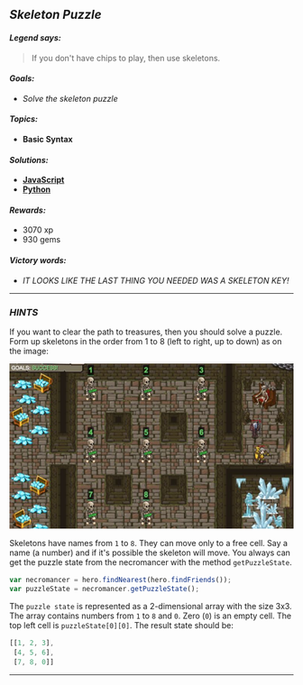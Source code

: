 ## _Skeleton Puzzle_

#### _Legend says:_
> If you don't have chips to play, then use skeletons.

#### _Goals:_
+ _Solve the skeleton puzzle_

#### _Topics:_
+ **Basic Syntax**

#### _Solutions:_
+ **[JavaScript](skeletonPuzzle.js)**
+ **[Python](skeleton_puzzle.py)**

#### _Rewards:_
+ 3070 xp
+ 930 gems

#### _Victory words:_
+ _IT LOOKS LIKE THE LAST THING YOU NEEDED WAS A SKELETON KEY!_

___

### _HINTS_

If you want to clear the path to treasures, then you should solve a puzzle. Form up skeletons in the order from 1 to 8 (left to right, up to down) as on the image:

![](img/SkeletonPuzzle.jpg)

Skeletons have names from `1` to `8`. They can move only to a free cell. Say a name (a number) and if it's possible the skeleton will move. You always can get the puzzle state from the necromancer with the method `getPuzzleState`.

```javascript
var necromancer = hero.findNearest(hero.findFriends());
var puzzleState = necromancer.getPuzzleState();
```

The `puzzle state` is represented as a 2-dimensional array with the size 3x3. The array contains numbers from `1` to `8` and `0`. Zero (`0`) is an empty cell. The top left cell is `puzzleState[0][0]`. The result state should be:

```javascript
[[1, 2, 3],
 [4, 5, 6],
 [7, 8, 0]]
```

___
